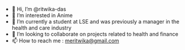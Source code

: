 - 👋 Hi, I’m @ritwika-das
- 👀 I’m interested in Anime
- 🌱 I’m currently a student at LSE and was previously a manager in the health and care industry
- 💞️ I’m looking to collaborate on projects related to health and finance
- 📫 How to reach me : meritwika@gmail.com

<!---
ritwika-das/ritwika-das is a ✨ special ✨ repository because its `README.md` (this file) appears on your GitHub profile.
You can click the Preview link to take a look at your changes.
--->
